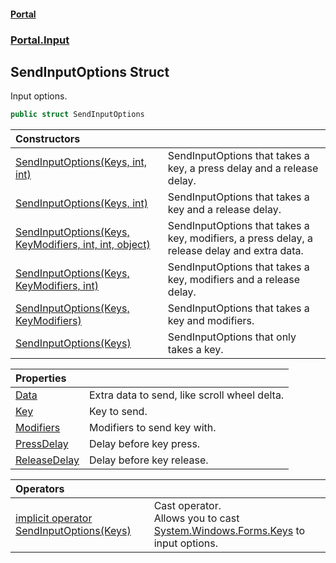 #### [Portal](index.md 'index')
### [Portal.Input](Portal.Input.md 'Portal.Input')

## SendInputOptions Struct

Input options.

```csharp
public struct SendInputOptions
```

| Constructors | |
| :--- | :--- |
| [SendInputOptions(Keys, int, int)](Portal.Input.SendInputOptions.SendInputOptions(System.Windows.Forms.Keys,int,int).md 'Portal.Input.SendInputOptions.SendInputOptions(System.Windows.Forms.Keys, int, int)') | SendInputOptions that takes a key, a press delay and a release delay. |
| [SendInputOptions(Keys, int)](Portal.Input.SendInputOptions.SendInputOptions(System.Windows.Forms.Keys,int).md 'Portal.Input.SendInputOptions.SendInputOptions(System.Windows.Forms.Keys, int)') | SendInputOptions that takes a key and a release delay. |
| [SendInputOptions(Keys, KeyModifiers, int, int, object)](Portal.Input.SendInputOptions.SendInputOptions(System.Windows.Forms.Keys,Portal.Input.KeyModifiers,int,int,object).md 'Portal.Input.SendInputOptions.SendInputOptions(System.Windows.Forms.Keys, Portal.Input.KeyModifiers, int, int, object)') | SendInputOptions that takes a key, modifiers, a press delay, a release delay and extra data. |
| [SendInputOptions(Keys, KeyModifiers, int)](Portal.Input.SendInputOptions.SendInputOptions(System.Windows.Forms.Keys,Portal.Input.KeyModifiers,int).md 'Portal.Input.SendInputOptions.SendInputOptions(System.Windows.Forms.Keys, Portal.Input.KeyModifiers, int)') | SendInputOptions that takes a key, modifiers and a release delay. |
| [SendInputOptions(Keys, KeyModifiers)](Portal.Input.SendInputOptions.SendInputOptions(System.Windows.Forms.Keys,Portal.Input.KeyModifiers).md 'Portal.Input.SendInputOptions.SendInputOptions(System.Windows.Forms.Keys, Portal.Input.KeyModifiers)') | SendInputOptions that takes a key and modifiers. |
| [SendInputOptions(Keys)](Portal.Input.SendInputOptions.SendInputOptions(System.Windows.Forms.Keys).md 'Portal.Input.SendInputOptions.SendInputOptions(System.Windows.Forms.Keys)') | SendInputOptions that only takes a key. |

| Properties | |
| :--- | :--- |
| [Data](Portal.Input.SendInputOptions.Data.md 'Portal.Input.SendInputOptions.Data') | Extra data to send, like scroll wheel delta. |
| [Key](Portal.Input.SendInputOptions.Key.md 'Portal.Input.SendInputOptions.Key') | Key to send. |
| [Modifiers](Portal.Input.SendInputOptions.Modifiers.md 'Portal.Input.SendInputOptions.Modifiers') | Modifiers to send key with. |
| [PressDelay](Portal.Input.SendInputOptions.PressDelay.md 'Portal.Input.SendInputOptions.PressDelay') | Delay before key press. |
| [ReleaseDelay](Portal.Input.SendInputOptions.ReleaseDelay.md 'Portal.Input.SendInputOptions.ReleaseDelay') | Delay before key release. |

| Operators | |
| :--- | :--- |
| [implicit operator SendInputOptions(Keys)](Portal.Input.SendInputOptions.op_ImplicitPortal.Input.SendInputOptions(System.Windows.Forms.Keys).md 'Portal.Input.SendInputOptions.op_Implicit Portal.Input.SendInputOptions(System.Windows.Forms.Keys)') | Cast operator. <br/> Allows you to cast [System.Windows.Forms.Keys](https://docs.microsoft.com/en-us/dotnet/api/System.Windows.Forms.Keys 'System.Windows.Forms.Keys') to input options. |
